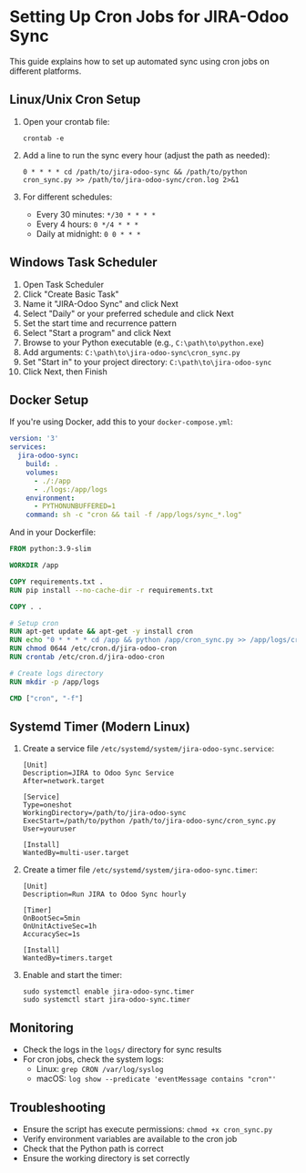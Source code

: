 # Setting Up Cron Jobs for JIRA-Odoo Sync

This guide explains how to set up automated sync using cron jobs on different platforms.

## Linux/Unix Cron Setup

1. Open your crontab file:
   ```
   crontab -e
   ```

2. Add a line to run the sync every hour (adjust the path as needed):
   ```
   0 * * * * cd /path/to/jira-odoo-sync && /path/to/python cron_sync.py >> /path/to/jira-odoo-sync/cron.log 2>&1
   ```

3. For different schedules:
   - Every 30 minutes: `*/30 * * * *`
   - Every 4 hours: `0 */4 * * *`
   - Daily at midnight: `0 0 * * *`

## Windows Task Scheduler

1. Open Task Scheduler
2. Click "Create Basic Task"
3. Name it "JIRA-Odoo Sync" and click Next
4. Select "Daily" or your preferred schedule and click Next
5. Set the start time and recurrence pattern
6. Select "Start a program" and click Next
7. Browse to your Python executable (e.g., `C:\path\to\python.exe`)
8. Add arguments: `C:\path\to\jira-odoo-sync\cron_sync.py`
9. Set "Start in" to your project directory: `C:\path\to\jira-odoo-sync`
10. Click Next, then Finish

## Docker Setup

If you're using Docker, add this to your `docker-compose.yml`:

```yaml
version: '3'
services:
  jira-odoo-sync:
    build: .
    volumes:
      - ./:/app
      - ./logs:/app/logs
    environment:
      - PYTHONUNBUFFERED=1
    command: sh -c "cron && tail -f /app/logs/sync_*.log"
```

And in your Dockerfile:

```dockerfile
FROM python:3.9-slim

WORKDIR /app

COPY requirements.txt .
RUN pip install --no-cache-dir -r requirements.txt

COPY . .

# Setup cron
RUN apt-get update && apt-get -y install cron
RUN echo "0 * * * * cd /app && python /app/cron_sync.py >> /app/logs/cron.log 2>&1" > /etc/cron.d/jira-odoo-cron
RUN chmod 0644 /etc/cron.d/jira-odoo-cron
RUN crontab /etc/cron.d/jira-odoo-cron

# Create logs directory
RUN mkdir -p /app/logs

CMD ["cron", "-f"]
```

## Systemd Timer (Modern Linux)

1. Create a service file `/etc/systemd/system/jira-odoo-sync.service`:
   ```
   [Unit]
   Description=JIRA to Odoo Sync Service
   After=network.target

   [Service]
   Type=oneshot
   WorkingDirectory=/path/to/jira-odoo-sync
   ExecStart=/path/to/python /path/to/jira-odoo-sync/cron_sync.py
   User=youruser

   [Install]
   WantedBy=multi-user.target
   ```

2. Create a timer file `/etc/systemd/system/jira-odoo-sync.timer`:
   ```
   [Unit]
   Description=Run JIRA to Odoo Sync hourly

   [Timer]
   OnBootSec=5min
   OnUnitActiveSec=1h
   AccuracySec=1s

   [Install]
   WantedBy=timers.target
   ```

3. Enable and start the timer:
   ```
   sudo systemctl enable jira-odoo-sync.timer
   sudo systemctl start jira-odoo-sync.timer
   ```

## Monitoring

- Check the logs in the `logs/` directory for sync results
- For cron jobs, check the system logs:
  - Linux: `grep CRON /var/log/syslog`
  - macOS: `log show --predicate 'eventMessage contains "cron"'`

## Troubleshooting

- Ensure the script has execute permissions: `chmod +x cron_sync.py`
- Verify environment variables are available to the cron job
- Check that the Python path is correct
- Ensure the working directory is set correctly